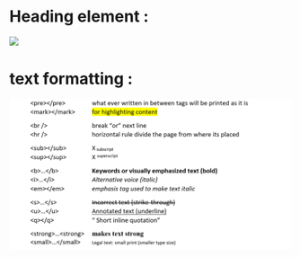 # Heading element :
<img src=https://user-images.githubusercontent.com/63545175/153229080-121980c5-7bc6-43e3-835f-7d383c84ab7d.png width=500>

<br/>

# text formatting :
<img src=text_formatting.png width=850>

<br/>


